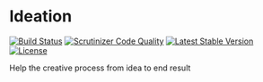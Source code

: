 # Ideation

[![Build Status](https://scrutinizer-ci.com/g/ColdTrick/ideation/badges/build.png?b=master)](https://scrutinizer-ci.com/g/ColdTrick/ideation/build-status/master)
[![Scrutinizer Code Quality](https://scrutinizer-ci.com/g/ColdTrick/ideation/badges/quality-score.png?b=master)](https://scrutinizer-ci.com/g/ColdTrick/ideation/?branch=master)
[![Latest Stable Version](https://poser.pugx.org/coldtrick/ideation/v/stable.svg)](https://packagist.org/packages/coldtrick/ideation)
[![License](https://poser.pugx.org/coldtrick/ideation/license.svg)](https://packagist.org/packages/coldtrick/ideation)

Help the creative process from idea to end result
